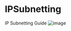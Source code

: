 # IPSubnetting
IP Subnetting Guide
![image](https://github.com/user-attachments/assets/e91984ec-b314-4852-bbb4-5a50eacfb560)
